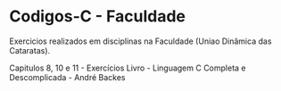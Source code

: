 ﻿# Codigos-C - Faculdade
 
 Exercicios realizados em disciplinas na Faculdade (Uniao Dinâmica das Cataratas).
 
 Capitulos 8, 10 e 11 - Exercícios Livro - Linguagem C Completa e Descomplicada - André Backes
